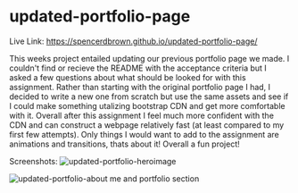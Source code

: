 # updated-portfolio-page
Live Link: https://spencerdbrown.github.io/updated-portfolio-page/

This weeks project entailed updating our previous portfolio page we made. I couldn't find or recieve the README with the acceptance criteria but I asked a few questions about what should be looked for with this assignment. Rather than starting with the original portfolio page I had, I decided to write a new one from scratch but use the same assets and see if I could make something utalizing bootstrap CDN and get more comfortable with it. Overall after this assignment I feel much more confident with the CDN and can construct a webpage relatively fast (at least compared to my first few attempts). Only things I would want to add to the assignment are animations and transitions, thats about it! Overall a fun project!

Screenshots:
![updated-portfolio-heroimage](https://user-images.githubusercontent.com/100878107/168934098-e22e24dd-ab34-4680-a956-aa9aed152060.jpg)

![updated-portfolio-about me and portfolio section](https://user-images.githubusercontent.com/100878107/168934100-bcb4fe09-2b4a-4d6e-ba3d-cd78a0ec7669.jpg)